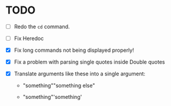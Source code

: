 # TODO

- [ ] Redo the `cd` command.

- [ ] Fix Heredoc

- [x] Fix long commands not being displayed properly!

- [x] Fix a problem with parsing single quotes inside Double quotes

- [x] Translate arguments like these into a single argument:

  - "something""something else"

  - "something"'something'
